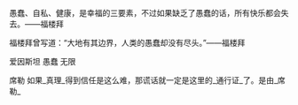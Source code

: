 愚蠢、自私、健康，是幸福的三要素，不过如果缺乏了愚蠢的话，所有快乐都会失去。——福楼拜

福楼拜曾写道：“大地有其边界，人类的愚蠢却没有尽头。”——福楼拜


爱因斯坦 愚蠢 无限

席勒 
如果_真理_得到信任是这么难，那谎话就一定是这里的_通行证_了。是由_席勒_